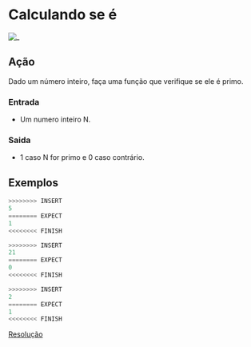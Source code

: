# Calculando se é

![_](https://raw.githubusercontent.com/qxcodefup/arcade/master/base/primo/cover.jpg)

## Ação

Dado um número inteiro, faça uma função que verifique se ele é primo.  

### Entrada

* Um numero inteiro N.

### Saida

* 1 caso N for primo e 0 caso contrário.

## Exemplos

``` py
>>>>>>>> INSERT
5
======== EXPECT
1
<<<<<<<< FINISH
```

```py
>>>>>>>> INSERT
21
======== EXPECT
0
<<<<<<<< FINISH
```

```py
>>>>>>>> INSERT
2
======== EXPECT
1
<<<<<<<< FINISH
```

[Resolução](https://youtu.be/FZVqoVx9KnM)